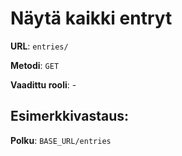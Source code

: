 # Näytä kaikki entryt

**URL**: `entries/`

**Metodi**: `GET`

**Vaadittu rooli**: -

## Esimerkkivastaus:

**Polku**: `BASE_URL/entries`
